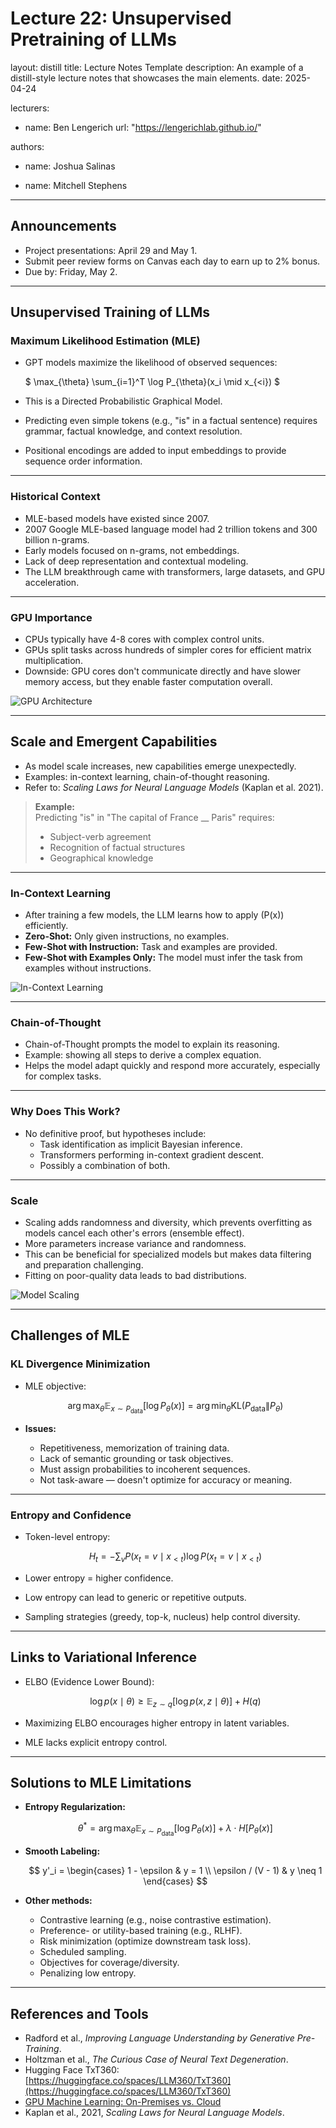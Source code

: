# Lecture 22: Unsupervised Pretraining of LLMs

layout: distill
title: Lecture Notes Template
description: An example of a distill-style lecture notes that showcases the main elements.
date: 2025-04-24

lecturers:
  - name: Ben Lengerich
    url: "https://lengerichlab.github.io/"

authors:
  - name: Joshua Salinas

  - name: Mitchell Stephens


---

## Announcements

- Project presentations: April 29 and May 1.
- Submit peer review forms on Canvas each day to earn up to 2% bonus.
- Due by: Friday, May 2.

---

## Unsupervised Training of LLMs

### Maximum Likelihood Estimation (MLE)

- GPT models maximize the likelihood of observed sequences:

  $
  \max_{\theta} \sum_{i=1}^T \log P_{\theta}(x_i \mid x_{<i})
  $

- This is a Directed Probabilistic Graphical Model.
- Predicting even simple tokens (e.g., "is" in a factual sentence) requires grammar, factual knowledge, and context resolution.
- Positional encodings are added to input embeddings to provide sequence order information.

---

### Historical Context

- MLE-based models have existed since 2007.
- 2007 Google MLE-based language model had 2 trillion tokens and 300 billion n-grams.
- Early models focused on n-grams, not embeddings.
- Lack of deep representation and contextual modeling.
- The LLM breakthrough came with transformers, large datasets, and GPU acceleration.

---

### GPU Importance

- CPUs typically have 4-8 cores with complex control units.
- GPUs split tasks across hundreds of simpler cores for efficient matrix multiplication.
- Downside: GPU cores don't communicate directly and have slower memory access, but they enable faster computation overall.

![GPU Architecture](notesimage1.PNG)

---

## Scale and Emergent Capabilities

- As model scale increases, new capabilities emerge unexpectedly.
- Examples: in-context learning, chain-of-thought reasoning.
- Refer to: *Scaling Laws for Neural Language Models* (Kaplan et al. 2021).

> **Example:**  
> Predicting "is" in "The capital of France __ Paris" requires:
> - Subject-verb agreement
> - Recognition of factual structures
> - Geographical knowledge

---

### In-Context Learning

- After training a few models, the LLM learns how to apply \(P(x)\) efficiently.
- **Zero-Shot:** Only given instructions, no examples.
- **Few-Shot with Instruction:** Task and examples are provided.
- **Few-Shot with Examples Only:** The model must infer the task from examples without instructions.

![In-Context Learning](notesimage2.PNG)

---

### Chain-of-Thought

- Chain-of-Thought prompts the model to explain its reasoning.
- Example: showing all steps to derive a complex equation.
- Helps the model adapt quickly and respond more accurately, especially for complex tasks.

---

### Why Does This Work?

- No definitive proof, but hypotheses include:
  - Task identification as implicit Bayesian inference.
  - Transformers performing in-context gradient descent.
  - Possibly a combination of both.

---

### Scale

- Scaling adds randomness and diversity, which prevents overfitting as models cancel each other's errors (ensemble effect).
- More parameters increase variance and randomness.
- This can be beneficial for specialized models but makes data filtering and preparation challenging.
- Fitting on poor-quality data leads to bad distributions.

![Model Scaling](notesimage3.PNG)

---

## Challenges of MLE

### KL Divergence Minimization

- MLE objective:

  $$
  \arg\max_{\theta} \mathbb{E}_{x \sim P_{\text{data}}}[\log P_{\theta}(x)] = \arg\min_{\theta} \text{KL}(P_{\text{data}} \| P_{\theta})
  $$

- **Issues:**
  - Repetitiveness, memorization of training data.
  - Lack of semantic grounding or task objectives.
  - Must assign probabilities to incoherent sequences.
  - Not task-aware — doesn't optimize for accuracy or meaning.

---

### Entropy and Confidence

- Token-level entropy:

  $$
  H_t = -\sum_v P(x_t = v \mid x_{<t}) \log P(x_t = v \mid x_{<t})
  $$

- Lower entropy = higher confidence.
- Low entropy can lead to generic or repetitive outputs.
- Sampling strategies (greedy, top-k, nucleus) help control diversity.

---

## Links to Variational Inference

- ELBO (Evidence Lower Bound):

  $$
  \log p(x \mid \theta) \geq \mathbb{E}_{z \sim q}[\log p(x,z \mid \theta)] + H(q)
  $$

- Maximizing ELBO encourages higher entropy in latent variables.
- MLE lacks explicit entropy control.

---

## Solutions to MLE Limitations

- **Entropy Regularization:**

  $$
  \theta^* = \arg\max_{\theta} \mathbb{E}_{x \sim P_{\text{data}}}[\log P_{\theta}(x)] + \lambda \cdot H[P_{\theta}(x)]
  $$

- **Smooth Labeling:**

  $$
  y'_i = \begin{cases} 
  1 - \epsilon & y = 1 \\
  \epsilon / (V - 1) & y \neq 1
  \end{cases}
  $$

- **Other methods:**
  - Contrastive learning (e.g., noise contrastive estimation).
  - Preference- or utility-based training (e.g., RLHF).
  - Risk minimization (optimize downstream task loss).
  - Scheduled sampling.
  - Objectives for coverage/diversity.
  - Penalizing low entropy.

---

## References and Tools

- Radford et al., *Improving Language Understanding by Generative Pre-Training*.
- Holtzman et al., *The Curious Case of Neural Text Degeneration*.
- Hugging Face TxT360: [https://huggingface.co/spaces/LLM360/TxT360](https://huggingface.co/spaces/LLM360/TxT360)
- [GPU Machine Learning: On-Premises vs. Cloud](https://mobidev.biz/blog/gpu-machine-learning-on-premises-vs-cloud)
- Kaplan et al., 2021, *Scaling Laws for Neural Language Models*.
